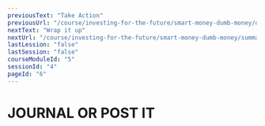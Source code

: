```yaml
---
previousText: "Take Action"
previousUrl: "/course/investing-for-the-future/smart-money-dumb-money/discussion"
nextText: "Wrap it up"
nextUrl: "/course/investing-for-the-future/smart-money-dumb-money/summary"
lastLession: "false"
lastSession: "false"
courseModuleId: "5"
sessionId: "4"
pageId: "6"
---
```



# JOURNAL OR POST IT